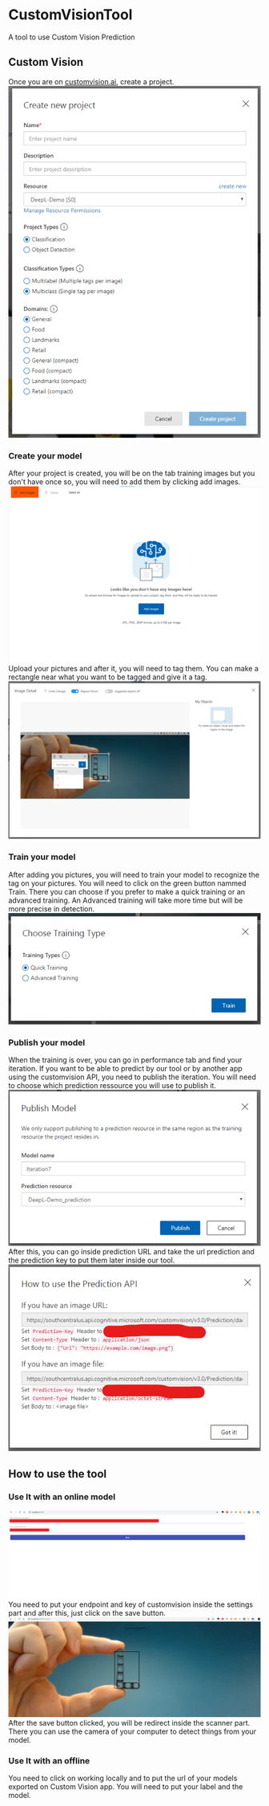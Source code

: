 # CustomVisionTool

A tool to use Custom Vision Prediction

## Custom Vision

Once you are on [customvision.ai](customvision.ai), create a project.
![Create Project](https://github.com/micbelgique/CustomVisionTool/blob/master/pictures/customvision-createproject.png)

### Create your model

After your project is created, you will be on the tab training images but you don't have once so, you will need to add them by clicking add images.
![Add Images](https://github.com/micbelgique/CustomVisionTool/blob/master/pictures/customvision-createmodel.png)
Upload your pictures and after it, you will need to tag them. You can make a rectangle near what you want to be tagged and give it a tag.
![Add tag](https://github.com/micbelgique/CustomVisionTool/blob/master/pictures/customvision-tag.png)

### Train your model

After adding you pictures, you will need to train your model to recognize the tag on your pictures. You will need to click on the green button nammed Train. There you can choose if you prefer to make a quick training or an advanced training. An Advanced training will take more time but will be more precise in detection.
![Choose your training type](https://github.com/micbelgique/CustomVisionTool/blob/master/pictures/customvision-training.png)

### Publish your model

When the training is over, you can go in performance tab and find your iteration. If you want to be able to predict by our tool or by another app using the customvision API, you need to publish the iteration. You will need to choose which prediction ressource you will use to publish it.
![Publish your iteration](https://github.com/micbelgique/CustomVisionTool/blob/master/pictures/customvision-publish.png)
After this, you can go inside prediction URL and take the url prediction and the prediction key to put them later inside our tool.
![Url and Key](https://github.com/micbelgique/CustomVisionTool/blob/master/pictures/customvision-urlkey.png)

## How to use the tool

### Use It with an online model

![Settings Part](https://github.com/micbelgique/CustomVisionTool/blob/develop/pictures/settings.png)
You need to put your endpoint and key of customvision inside the settings part and after this, just click on the save button.
![Scan Part](https://github.com/micbelgique/CustomVisionTool/blob/develop/pictures/scanner.png)
After the save button clicked, you will be redirect inside the scanner part. There you can use the camera of your computer to detect things from your model.

### Use It with an offline

You need to click on working locally and to put the url of your models exported on Custom Vision app. You will need to put your label and the model.
